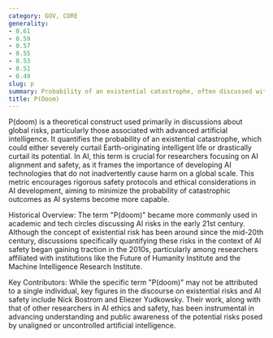 ```yaml
---
category: GOV, CORE
generality:
- 0.61
- 0.59
- 0.57
- 0.55
- 0.53
- 0.51
- 0.49
slug: p
summary: Probability of an existential catastrophe, often discussed within the context of AI safety and risk assessment.
title: P(Doom)
---
```


P(doom) is a theoretical construct used primarily in discussions about global risks, particularly those associated with advanced artificial intelligence. It quantifies the probability of an existential catastrophe, which could either severely curtail Earth-originating intelligent life or drastically curtail its potential. In AI, this term is crucial for researchers focusing on AI alignment and safety, as it frames the importance of developing AI technologies that do not inadvertently cause harm on a global scale. This metric encourages rigorous safety protocols and ethical considerations in AI development, aiming to minimize the probability of catastrophic outcomes as AI systems become more capable.

Historical Overview: The term "P(doom)" became more commonly used in academic and tech circles discussing AI risks in the early 21st century. Although the concept of existential risk has been around since the mid-20th century, discussions specifically quantifying these risks in the context of AI safety began gaining traction in the 2010s, particularly among researchers affiliated with institutions like the Future of Humanity Institute and the Machine Intelligence Research Institute.

Key Contributors: While the specific term "P(doom)" may not be attributed to a single individual, key figures in the discourse on existential risks and AI safety include Nick Bostrom and Eliezer Yudkowsky. Their work, along with that of other researchers in AI ethics and safety, has been instrumental in advancing understanding and public awareness of the potential risks posed by unaligned or uncontrolled artificial intelligence.